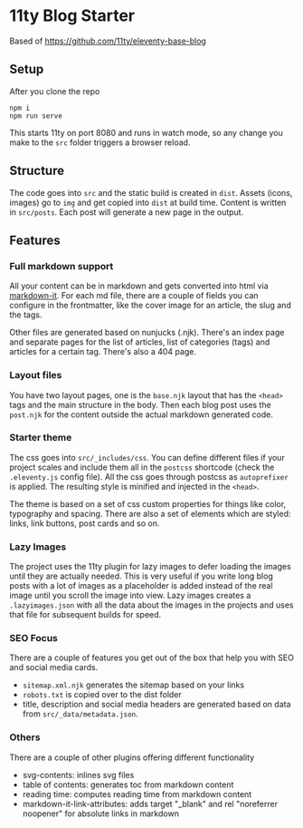 # 11ty Blog Starter

Based of https://github.com/11ty/eleventy-base-blog

## Setup

After you clone the repo

```
npm i
npm run serve
```

This starts 11ty on port 8080 and runs in watch mode, so any change you make to the `src` folder triggers a browser reload.

## Structure

The code goes into `src` and the static build is created in `dist`. Assets (icons, images) go to `img` and get copied into `dist` at build time. Content is written in `src/posts`. Each post will generate a new page in the output.

## Features

### Full markdown support

All your content can be in markdown and gets converted into html via [markdown-it](https://github.com/markdown-it/markdown-it). For each md file, there are a couple of fields you can configure in the frontmatter, like the cover image for an article, the slug and the tags.

Other files are generated based on nunjucks (.njk). There's an index page and separate pages for the list of articles, list of categories (tags) and articles for a certain tag. There's also a 404 page.

### Layout files

You have two layout pages, one is the `base.njk` layout that has the `<head>` tags and the main structure in the body. Then each blog post uses the `post.njk` for the content outside the actual markdown generated code.

### Starter theme

The css goes into `src/_includes/css`. You can define different files if your project scales and include them all in the `postcss` shortcode (check the `.eleventy.js` config file). All the css goes through postcss as `autoprefixer` is applied. The resulting style is minified and injected in the `<head>`.

The theme is based on a set of css custom properties for things like color, typography and spacing. There are also a set of elements which are styled: links, link buttons, post cards and so on.

### Lazy Images

The project uses the 11ty plugin for lazy images to defer loading the images until they are actually needed. This is very useful if you write long blog posts with a lot of images as a placeholder is added instead of the real image until you scroll the image into view. Lazy images creates a `.lazyimages.json` with all the data about the images in the projects and uses that file for subsequent builds for speed.

### SEO Focus

There are a couple of features you get out of the box that help you with SEO and social media cards.

- `sitemap.xml.njk` generates the sitemap based on your links
- `robots.txt` is copied over to the dist folder
- title, description and social media headers are generated based on data from `src/_data/metadata.json`.

### Others

There are a couple of other plugins offering different functionality

- svg-contents: inlines svg files
- table of contents: generates toc from markdown content
- reading time: computes reading time from markdown content
- markdown-it-link-attributes: adds target "\_blank" and rel "noreferrer noopener" for absolute links in markdown
